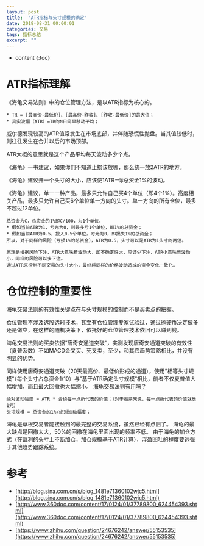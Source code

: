```yaml
---
layout: post
title:  "ATR指标与头寸规模的确定"
date: 2018-08-31 00:00:01
categories: 交易
tags: 指标总结
excerpt: ""
---
```


* content
{:toc}

# ATR指标理解

《海龟交易法则》中的仓位管理方法，是以ATR指标为核心的。

```
* TR = [最高价-最低价]、[最高价-昨收]、[昨收-最低价]的最大值；
* 真实波幅（ATR）=TR的N日简单移动平均；
```

威尔德发现较高的ATR值常发生在市场底部，并伴随恐慌性抛盘。当其值较低时，则往往发生在合并以后的市场顶部。

ATR大概的意思就是这个产品平均每天波动多少个点。

《海龟》一书建议，如果你们不知道止损该放哪，那么统一放2ATR的地方。

《海龟》建议开一个头寸的大小，应该使1ATR=你总资金1%的波动。

《海龟》建议，单一一种产品，最多只允许自己买4个单位（即4个1%）。高度相关产品，最多只允许自己买6个单位单一方向的头寸。单一方向的所有仓位，最多不超过12单位。

```
总资金为C，总资金的1%即C/100，为1个单位。
* 假如当前ATR为1，亏光为0，则最多亏1个单位，即1%的总资金；
* 假如当前ATR为0.5，投入0.5个单位，亏光为0，即损失1%的总资金；
所以，对于同样的风险（亏损1%的总资金），ATR为0.5，头寸可以是ATR为1头寸的两倍。

原理是根据风险下注，ATR大意味着波动大，即不确定性大，应该少下注，ATR小意味着波动小，同样的风险可以多下注。
通过ATR来控制不同交易的头寸大小，最终将同样的价格波动造成的资金变化一致化。
```


# 仓位控制的重要性
海龟交易法则的有效性关键点在与头寸规模的控制而不是买卖点的把握。

仓位管理不涉及选股选时技术，甚至有仓位管理专家试验过，通过抛硬币决定做多还是做空，在这样的随机决策下，依托好的仓位管理技术依旧可以赚到钱。

海龟交易法则的买卖依据”唐奇安通道突破“，实测发现唐奇安通道突破的有效性（夏普系数）不如MACD金叉买、死叉卖，至少，和其它趋势策略相比，并没有明显的优势。

同样使用唐奇安通道突破（20天最高价、最低价形成的通道），使用”相等头寸规模“（每个头寸占总资金1/10）与”基于ATR确定头寸规模“相比，前者不仅夏普值大幅增加，而且最大回撤也大幅缩小。
[海龟交易法则有用吗？](https://www.zhihu.com/question/24676242/answer/55153535)

```
绝对波动幅度 = ATR * 合约每一点所代表的价值；（对于股票来说，每一点所代表的价值就是1元）
头寸规模 = 总资金的1%/绝对波动幅度；
```

海龟是草根交易者能接触到的最完整的交易系统，虽然已经有点旧了。
海龟的最大缺点是回撤太大，50%的回撤在海龟里面出现的频率不低。
由于海龟的加仓方式（在盈利的头寸上不断加仓，加仓规模基于ATR计算），浮盈回吐的程度要远强于其他趋势跟踪系统。


# 参考
* [http://blog.sina.com.cn/s/blog_1481e71360102wjc5.html](http://blog.sina.com.cn/s/blog_1481e71360102wjc5.html)
* [http://www.360doc.com/content/17/0124/01/37789800_624454393.shtml](http://www.360doc.com/content/17/0124/01/37789800_624454393.shtml)
* [https://www.zhihu.com/question/24676242/answer/55153535](https://www.zhihu.com/question/24676242/answer/55153535)














